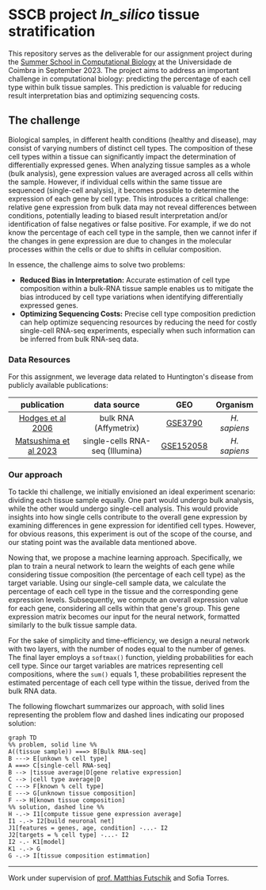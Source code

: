 # SSCB project _In_silico_ tissue stratification

This repository serves as the deliverable for our assignment project during the [Summer School in Computational Biology](https://www.uc.pt/en/events/computationalbiology/) at the Universidade de Coimbra in September 2023. The project aims to address an important challenge in computational biology: predicting the percentage of each cell type within bulk tissue samples. This prediction is valuable for reducing result interpretation bias and optimizing sequencing costs.

## The challenge 

Biological samples, in different health conditions (healthy and disease), may consist of varying numbers of distinct cell types. The composition of these cell types within a tissue can significantly impact the determination of differentially expressed genes. When analyzing tissue samples as a whole (bulk analysis), gene expression values are averaged across all cells within the sample. However, if individual cells within the same tissue are sequenced (single-cell analysis), it becomes possible to determine the expression of each gene by cell type. This introduces a critical challenge: relative gene expression from bulk data may not reveal differences between conditions, potentially leading to biased result interpretation and/or identification of false negatives or false positive. For example, if we do not know the percentage of each cell type in the sample, then we cannot infer if the changes in gene expression are due to changes in the molecular processes within the cells or due to shifts in cellular composition.

In essence, the challenge aims to solve two problems:
- **Reduced Bias in Interpretation:** Accurate estimation of cell type composition within a bulk-RNA tissue sample enables us to mitigate the bias introduced by cell type variations when identifying differentially expressed genes.
- **Optimizing Sequencing Costs:** Precise cell type composition prediction can help optimize sequencing resources by reducing the need for costly single-cell RNA-seq experiments, especially when such information can be inferred from bulk RNA-seq data.

### Data Resources

For this assignment, we leverage data related to Huntington's disease from publicly available publications:

|publication | data source | GEO | Organism
|:-:|:-: |:-:|:-:|
|[Hodges et al 2006]([link](https://pubmed.ncbi.nlm.nih.gov/16467349/)) |bulk RNA (Affymetrix)  |[GSE3790](https://www.ncbi.nlm.nih.gov/geo/query/acc.cgi?acc=GSE3790) | *H. sapiens*|
|[Matsushima et al 2023]([link](https://pubmed.ncbi.nlm.nih.gov/36650127/)) |single-cells RNA-seq (Illumina) | [GSE152058](https://www.ncbi.nlm.nih.gov/geo/query/acc.cgi?acc=GSE152058) |*H. sapiens*

### Our approach

To tackle thi challenge, we initially envisioned an ideal experiment scenario: dividing each tissue sample equally. One part would undergo bulk analysis, while the other would undergo single-cell analysis. This would provide insights into how single cells contribute to the overall gene expression by examining differences in gene expression for identified cell types. However, for obvious reasons, this experiment is out of the scope of the course, and our stating point was the available data mentioned above.

Nowing that, we propose a machine learning approach. Specifically, we plan to train a neural network to learn the weights of each gene while considering tissue composition (the percentage of each cell type) as the target variable. Using our single-cell sample data, we calculate the percentage of each cell type in the tissue and the corresponding gene expression levels. Subsequently, we compute an overall expression value for each gene, considering all cells within that gene's group. This gene expression matrix becomes our input for the neural network, formatted similarly to the bulk tissue sample data.

For the sake of simplicity and time-efficiency, we design a neural network with two layers, with the number of nodes equal to the number of genes. The final layer employs a `softmax()` function, yielding probabilities for each cell type. Since our target variables are matrices representing cell compositions, where the `sum()` equals 1, these probabilities represent the estimated percentage of each cell type within the tissue, derived from the bulk RNA data.

The following flowchart summarizes our approach, with solid lines representing the problem flow and dashed lines indicating our proposed solution:


```mermaid
graph TD
%% problem, solid line %%
A((tissue sample)) ===> B[Bulk RNA-seq] 
B ---> E[unkown % cell type]
A ===> C[single-cell RNA-seq]
B --> |tissue average|D[gene relative expression]
C --> |cell type average|D
C ---> F[known % cell type]
E ---> G[unknown tissue composition]
F --> H[known tissue composition]
%% solution, dashed line %%
H -.-> I1[compute tissue gene expression average]
I1 -.-> I2[build neuronal net]
J1[features = genes, age, condition] -...- I2
J2[targets = % cell type] -...- I2
I2 -.- K1[model]
K1 -.-> G
G -.-> I[tissue composition estimmation]
```

------

Work under supervision of [prof. Matthias Futschik]([link](https://github.com/MatthiasFutschik)) and Sofia Torres.